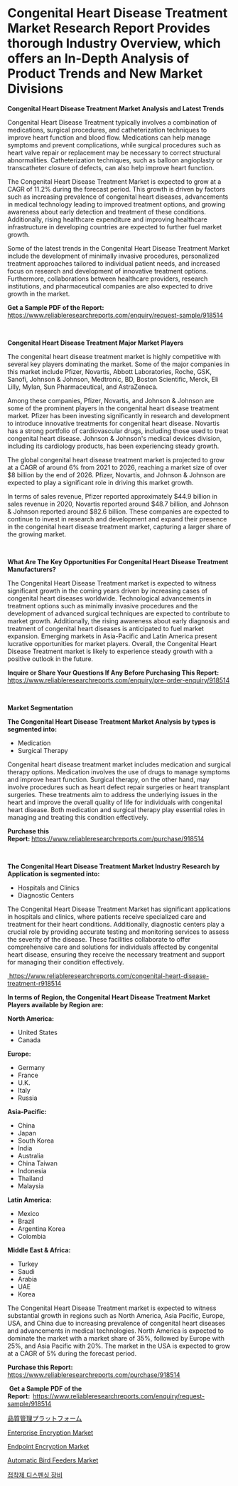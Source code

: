 <p><h1>Congenital Heart Disease Treatment Market Research Report Provides thorough Industry Overview, which offers an In-Depth Analysis of Product Trends and New Market Divisions</h1></p><p><strong>Congenital Heart Disease Treatment Market Analysis and Latest Trends</strong></p>
<p><p>Congenital Heart Disease Treatment typically involves a combination of medications, surgical procedures, and catheterization techniques to improve heart function and blood flow. Medications can help manage symptoms and prevent complications, while surgical procedures such as heart valve repair or replacement may be necessary to correct structural abnormalities. Catheterization techniques, such as balloon angioplasty or transcatheter closure of defects, can also help improve heart function.</p><p>The Congenital Heart Disease Treatment Market is expected to grow at a CAGR of 11.2% during the forecast period. This growth is driven by factors such as increasing prevalence of congenital heart diseases, advancements in medical technology leading to improved treatment options, and growing awareness about early detection and treatment of these conditions. Additionally, rising healthcare expenditure and improving healthcare infrastructure in developing countries are expected to further fuel market growth.</p><p>Some of the latest trends in the Congenital Heart Disease Treatment Market include the development of minimally invasive procedures, personalized treatment approaches tailored to individual patient needs, and increased focus on research and development of innovative treatment options. Furthermore, collaborations between healthcare providers, research institutions, and pharmaceutical companies are also expected to drive growth in the market.</p></p>
<p><strong>Get a Sample PDF of the Report:&nbsp;</strong> <a href="https://www.reliableresearchreports.com/enquiry/request-sample/918514">https://www.reliableresearchreports.com/enquiry/request-sample/918514</a></p>
<p>&nbsp;</p>
<p><strong>Congenital Heart Disease Treatment Major Market Players</strong></p>
<p><p>The congenital heart disease treatment market is highly competitive with several key players dominating the market. Some of the major companies in this market include Pfizer, Novartis, Abbott Laboratories, Roche, GSK, Sanofi, Johnson & Johnson, Medtronic, BD, Boston Scientific, Merck, Eli Lilly, Mylan, Sun Pharmaceutical, and AstraZeneca.</p><p>Among these companies, Pfizer, Novartis, and Johnson & Johnson are some of the prominent players in the congenital heart disease treatment market. Pfizer has been investing significantly in research and development to introduce innovative treatments for congenital heart disease. Novartis has a strong portfolio of cardiovascular drugs, including those used to treat congenital heart disease. Johnson & Johnson's medical devices division, including its cardiology products, has been experiencing steady growth.</p><p>The global congenital heart disease treatment market is projected to grow at a CAGR of around 6% from 2021 to 2026, reaching a market size of over $8 billion by the end of 2026. Pfizer, Novartis, and Johnson & Johnson are expected to play a significant role in driving this market growth.</p><p>In terms of sales revenue, Pfizer reported approximately $44.9 billion in sales revenue in 2020, Novartis reported around $48.7 billion, and Johnson & Johnson reported around $82.6 billion. These companies are expected to continue to invest in research and development and expand their presence in the congenital heart disease treatment market, capturing a larger share of the growing market.</p></p>
<p>&nbsp;</p>
<p><strong>What Are The Key Opportunities For Congenital Heart Disease Treatment Manufacturers?</strong></p>
<p><p>The Congenital Heart Disease Treatment market is expected to witness significant growth in the coming years driven by increasing cases of congenital heart diseases worldwide. Technological advancements in treatment options such as minimally invasive procedures and the development of advanced surgical techniques are expected to contribute to market growth. Additionally, the rising awareness about early diagnosis and treatment of congenital heart diseases is anticipated to fuel market expansion. Emerging markets in Asia-Pacific and Latin America present lucrative opportunities for market players. Overall, the Congenital Heart Disease Treatment market is likely to experience steady growth with a positive outlook in the future.</p></p>
<p><strong>Inquire or Share Your Questions If Any Before Purchasing This Report:</strong> <a href="https://www.reliableresearchreports.com/enquiry/pre-order-enquiry/918514">https://www.reliableresearchreports.com/enquiry/pre-order-enquiry/918514</a></p>
<p>&nbsp;</p>
<p><strong>Market Segmentation</strong></p>
<p><strong>The Congenital Heart Disease Treatment Market Analysis by types is segmented into:</strong></p>
<p><ul><li>Medication</li><li>Surgical Therapy</li></ul></p>
<p><p>Congenital heart disease treatment market includes medication and surgical therapy options. Medication involves the use of drugs to manage symptoms and improve heart function. Surgical therapy, on the other hand, may involve procedures such as heart defect repair surgeries or heart transplant surgeries. These treatments aim to address the underlying issues in the heart and improve the overall quality of life for individuals with congenital heart disease. Both medication and surgical therapy play essential roles in managing and treating this condition effectively.</p></p>
<p><strong>Purchase this Report:&nbsp;</strong><a href="https://www.reliableresearchreports.com/purchase/918514">https://www.reliableresearchreports.com/purchase/918514</a></p>
<p>&nbsp;</p>
<p><strong>The Congenital Heart Disease Treatment Market Industry Research by Application is segmented into:</strong></p>
<p><ul><li>Hospitals and Clinics</li><li>Diagnostic Centers</li></ul></p>
<p><p>The Congenital Heart Disease Treatment Market has significant applications in hospitals and clinics, where patients receive specialized care and treatment for their heart conditions. Additionally, diagnostic centers play a crucial role by providing accurate testing and monitoring services to assess the severity of the disease. These facilities collaborate to offer comprehensive care and solutions for individuals affected by congenital heart disease, ensuring they receive the necessary treatment and support for managing their condition effectively.</p></p>
<p><a href="https://www.reliableresearchreports.com/congenital-heart-disease-treatment-r918514">&nbsp;https://www.reliableresearchreports.com/congenital-heart-disease-treatment-r918514</a></p>
<p><strong>In terms of Region, the Congenital Heart Disease Treatment Market Players available by Region are:</strong></p>
<p>
    <p> <strong> North America: </strong>
        <ul>
            <li>United States</li>
            <li>Canada</li>
        </ul>
        </p> 
    <p> <strong> Europe: </strong>
        <ul>
            <li>Germany</li>
            <li>France</li>
            <li>U.K.</li>
            <li>Italy</li>
            <li>Russia</li>
        </ul>
        </p> 
    <p> <strong> Asia-Pacific: </strong>
        <ul>
            <li>China</li>
            <li>Japan</li>
            <li>South Korea</li>
            <li>India</li>
            <li>Australia</li>
            <li>China Taiwan</li>
            <li>Indonesia</li>
            <li>Thailand</li>
            <li>Malaysia</li>
        </ul>
        </p> 
    <p> <strong> Latin America: </strong>
        <ul>
            <li>Mexico</li>
            <li>Brazil</li>
            <li>Argentina Korea</li>
            <li>Colombia</li>
        </ul>
        </p> 
    <p> <strong> Middle East & Africa: </strong>
        <ul>
            <li>Turkey</li>
            <li>Saudi</li>
            <li>Arabia</li>
            <li>UAE</li>
            <li>Korea</li>
        </ul>
    </p>
    </p>
<p><p>The Congenital Heart Disease Treatment market is expected to witness substantial growth in regions such as North America, Asia Pacific, Europe, USA, and China due to increasing prevalence of congenital heart diseases and advancements in medical technologies. North America is expected to dominate the market with a market share of 35%, followed by Europe with 25%, and Asia Pacific with 20%. The market in the USA is expected to grow at a CAGR of 5% during the forecast period.</p></p>
<p><strong>Purchase this Report: </strong><a href="https://www.reliableresearchreports.com/purchase/918514">https://www.reliableresearchreports.com/purchase/918514</a></p>
<p>&nbsp;<strong>Get a Sample PDF of the Report:&nbsp;&nbsp;</strong><a href="https://www.reliableresearchreports.com/enquiry/request-sample/918514">https://www.reliableresearchreports.com/enquiry/request-sample/918514</a></p>
<p><strong></strong></p>
<p><p><a href="https://github.com/jkjreqjscoxx7/Market-Research-Report-List-2/blob/main/517890254025.md">品質管理プラットフォーム</a></p><p><a href="https://github.com/castoriffic/Market-Research-Report-List-4/blob/main/enterprise-encryption-market.md">Enterprise Encryption Market</a></p><p><a href="https://github.com/yoshih12/Market-Research-Report-List-3/blob/main/endpoint-encryption-market.md">Endpoint Encryption Market</a></p><p><a href="https://www.linkedin.com/pulse/automatic-bird-feeders-market-insight-trends-growth-forecasted-pzp8c?trackingId=S38XbCJIulS%2B97nUIGNWxA%3D%3D">Automatic Bird Feeders Market</a></p><p><a href="https://github.com/nuekbpymrrz5/Market-Research-Report-List-2/blob/main/965605550775.md">접착제 디스펜싱 장비</a></p></p>
